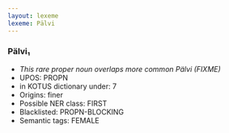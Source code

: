 ```yaml
---
layout: lexeme
lexeme: Pälvi
---
```


###  Pälvi₁

* _This rare proper noun overlaps more common *Pälvi* (FIXME)_
* UPOS:  PROPN
* in KOTUS dictionary under:  7
* Origins: finer 
* Possible NER class:  FIRST
* Blacklisted:  PROPN-BLOCKING
* Semantic tags:  FEMALE

